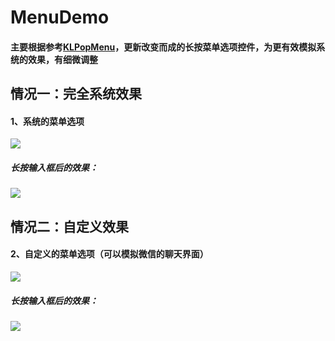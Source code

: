 # MenuDemo

#### 主要根据参考[KLPopMenu](https://github.com/kouliang/KLPopMenu)，更新改变而成的长按菜单选项控件，为更有效模拟系统的效果，有细微调整

## 情况一：完全系统效果

#### 1、系统的菜单选项
![](screenshots/iPhone8Plus-2020-03-06-20.04.09.png)

##### 长按输入框后的效果：
![](screenshots/iPhone8Plus-2020-03-06-20.04.34.png)

## 情况二：自定义效果

#### 2、自定义的菜单选项（可以模拟微信的聊天界面）
![](screenshots/iPhone8Plus-2020-03-06-20.02.45.png)

##### 长按输入框后的效果：
![](screenshots/iPhone8Plus-2020-03-06-20.02.52.png)